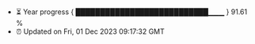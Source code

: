 - ⏳ Year progress { ███████████████████████████▁▁▁ } 91.61 %
- ⏰ Updated on Fri, 01 Dec 2023 09:17:32 GMT

